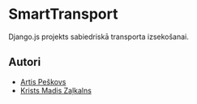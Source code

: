 # SmartTransport

Django.js projekts sabiedriskā transporta izsekošanai.


## Autori

- [Artis Peškovs](https://www.github.com/peskovs)
- [Krists Madis Zaļkalns](https://github.com/zmeizy)


